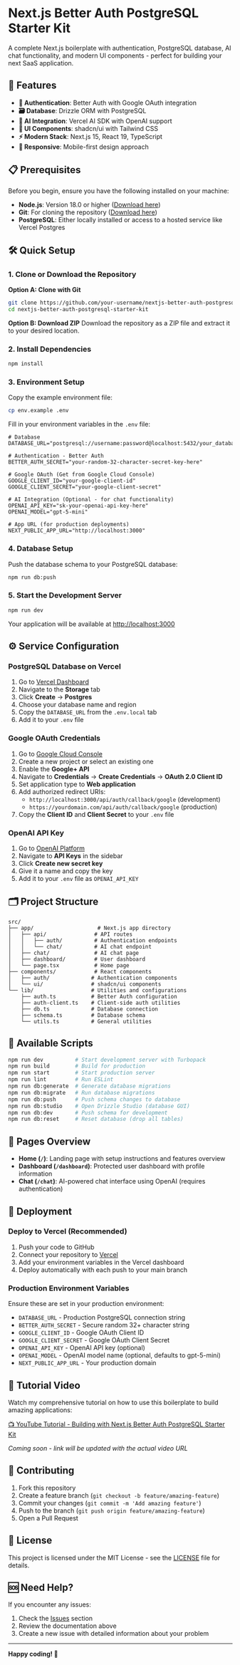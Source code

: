 # Next.js Better Auth PostgreSQL Starter Kit

A complete Next.js boilerplate with authentication, PostgreSQL database, AI chat functionality, and modern UI components - perfect for building your next SaaS application.

## 🚀 Features

- **🔐 Authentication**: Better Auth with Google OAuth integration
- **🗃️ Database**: Drizzle ORM with PostgreSQL
- **🤖 AI Integration**: Vercel AI SDK with OpenAI support
- **🎨 UI Components**: shadcn/ui with Tailwind CSS
- **⚡ Modern Stack**: Next.js 15, React 19, TypeScript
- **📱 Responsive**: Mobile-first design approach

## 📋 Prerequisites

Before you begin, ensure you have the following installed on your machine:

- **Node.js**: Version 18.0 or higher ([Download here](https://nodejs.org/))
- **Git**: For cloning the repository ([Download here](https://git-scm.com/))
- **PostgreSQL**: Either locally installed or access to a hosted service like Vercel Postgres

## 🛠️ Quick Setup

### 1. Clone or Download the Repository

**Option A: Clone with Git**

```bash
git clone https://github.com/your-username/nextjs-better-auth-postgresql-starter-kit.git
cd nextjs-better-auth-postgresql-starter-kit
```

**Option B: Download ZIP**
Download the repository as a ZIP file and extract it to your desired location.

### 2. Install Dependencies

```bash
npm install
```

### 3. Environment Setup

Copy the example environment file:

```bash
cp env.example .env
```

Fill in your environment variables in the `.env` file:

```env
# Database
DATABASE_URL="postgresql://username:password@localhost:5432/your_database_name"

# Authentication - Better Auth
BETTER_AUTH_SECRET="your-random-32-character-secret-key-here"

# Google OAuth (Get from Google Cloud Console)
GOOGLE_CLIENT_ID="your-google-client-id"
GOOGLE_CLIENT_SECRET="your-google-client-secret"

# AI Integration (Optional - for chat functionality)
OPENAI_API_KEY="sk-your-openai-api-key-here"
OPENAI_MODEL="gpt-5-mini"

# App URL (for production deployments)
NEXT_PUBLIC_APP_URL="http://localhost:3000"
```

### 4. Database Setup

Push the database schema to your PostgreSQL database:

```bash
npm run db:push
```

### 5. Start the Development Server

```bash
npm run dev
```

Your application will be available at [http://localhost:3000](http://localhost:3000)

## ⚙️ Service Configuration

### PostgreSQL Database on Vercel

1. Go to [Vercel Dashboard](https://vercel.com/dashboard)
2. Navigate to the **Storage** tab
3. Click **Create** → **Postgres**
4. Choose your database name and region
5. Copy the `DATABASE_URL` from the `.env.local` tab
6. Add it to your `.env` file

### Google OAuth Credentials

1. Go to [Google Cloud Console](https://console.cloud.google.com/)
2. Create a new project or select an existing one
3. Enable the **Google+ API**
4. Navigate to **Credentials** → **Create Credentials** → **OAuth 2.0 Client ID**
5. Set application type to **Web application**
6. Add authorized redirect URIs:
   - `http://localhost:3000/api/auth/callback/google` (development)
   - `https://yourdomain.com/api/auth/callback/google` (production)
7. Copy the **Client ID** and **Client Secret** to your `.env` file

### OpenAI API Key

1. Go to [OpenAI Platform](https://platform.openai.com/dashboard)
2. Navigate to **API Keys** in the sidebar
3. Click **Create new secret key**
4. Give it a name and copy the key
5. Add it to your `.env` file as `OPENAI_API_KEY`

## 🗂️ Project Structure

```
src/
├── app/                    # Next.js app directory
│   ├── api/               # API routes
│   │   ├── auth/          # Authentication endpoints
│   │   └── chat/          # AI chat endpoint
│   ├── chat/              # AI chat page
│   ├── dashboard/         # User dashboard
│   └── page.tsx           # Home page
├── components/            # React components
│   ├── auth/             # Authentication components
│   └── ui/               # shadcn/ui components
└── lib/                  # Utilities and configurations
    ├── auth.ts           # Better Auth configuration
    ├── auth-client.ts    # Client-side auth utilities
    ├── db.ts             # Database connection
    ├── schema.ts         # Database schema
    └── utils.ts          # General utilities
```

## 🔧 Available Scripts

```bash
npm run dev          # Start development server with Turbopack
npm run build        # Build for production
npm run start        # Start production server
npm run lint         # Run ESLint
npm run db:generate  # Generate database migrations
npm run db:migrate   # Run database migrations
npm run db:push      # Push schema changes to database
npm run db:studio    # Open Drizzle Studio (database GUI)
npm run db:dev       # Push schema for development
npm run db:reset     # Reset database (drop all tables)
```

## 📖 Pages Overview

- **Home (`/`)**: Landing page with setup instructions and features overview
- **Dashboard (`/dashboard`)**: Protected user dashboard with profile information
- **Chat (`/chat`)**: AI-powered chat interface using OpenAI (requires authentication)

## 🚀 Deployment

### Deploy to Vercel (Recommended)

1. Push your code to GitHub
2. Connect your repository to [Vercel](https://vercel.com)
3. Add your environment variables in the Vercel dashboard
4. Deploy automatically with each push to your main branch

### Production Environment Variables

Ensure these are set in your production environment:

- `DATABASE_URL` - Production PostgreSQL connection string
- `BETTER_AUTH_SECRET` - Secure random 32+ character string
- `GOOGLE_CLIENT_ID` - Google OAuth Client ID
- `GOOGLE_CLIENT_SECRET` - Google OAuth Client Secret
- `OPENAI_API_KEY` - OpenAI API key (optional)
- `OPENAI_MODEL` - OpenAI model name (optional, defaults to gpt-5-mini)
- `NEXT_PUBLIC_APP_URL` - Your production domain

## 🎥 Tutorial Video

Watch my comprehensive tutorial on how to use this boilerplate to build amazing applications:

[📺 YouTube Tutorial - Building with Next.js Better Auth PostgreSQL Starter Kit](#)

_Coming soon - link will be updated with the actual video URL_

## 🤝 Contributing

1. Fork this repository
2. Create a feature branch (`git checkout -b feature/amazing-feature`)
3. Commit your changes (`git commit -m 'Add amazing feature'`)
4. Push to the branch (`git push origin feature/amazing-feature`)
5. Open a Pull Request

## 📝 License

This project is licensed under the MIT License - see the [LICENSE](LICENSE) file for details.

## 🆘 Need Help?

If you encounter any issues:

1. Check the [Issues](https://github.com/your-username/nextjs-better-auth-postgresql-starter-kit/issues) section
2. Review the documentation above
3. Create a new issue with detailed information about your problem

---

**Happy coding! 🚀**
